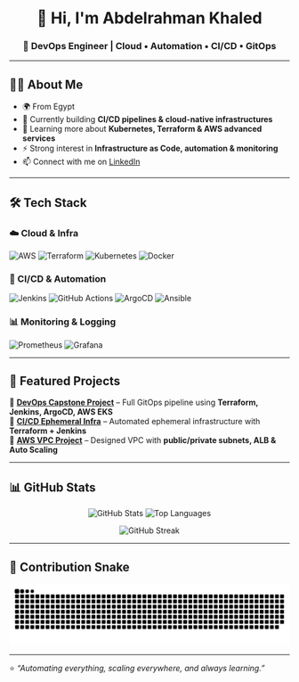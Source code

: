 <h1 align="center">👋 Hi, I'm Abdelrahman Khaled</h1>
<h3 align="center">🚀 DevOps Engineer | Cloud • Automation • CI/CD • GitOps</h3>

---

## 👨‍💻 About Me
- 🌍 From Egypt  
- 🔭 Currently building **CI/CD pipelines & cloud-native infrastructures**  
- 🌱 Learning more about **Kubernetes, Terraform & AWS advanced services**  
- ⚡ Strong interest in **Infrastructure as Code, automation & monitoring**  
- 📫 Connect with me on [LinkedIn](https://www.linkedin.com/in/abdelrahman-khaled-717b7426b/)  

---

## 🛠️ Tech Stack  

### ☁️ Cloud & Infra
![AWS](https://img.shields.io/badge/AWS-%23FF9900.svg?style=for-the-badge&logo=amazon-aws&logoColor=white)
![Terraform](https://img.shields.io/badge/Terraform-7B42BC.svg?style=for-the-badge&logo=terraform&logoColor=white)
![Kubernetes](https://img.shields.io/badge/Kubernetes-326CE5.svg?style=for-the-badge&logo=kubernetes&logoColor=white)
![Docker](https://img.shields.io/badge/Docker-2496ED.svg?style=for-the-badge&logo=docker&logoColor=white)

### 🔨 CI/CD & Automation
![Jenkins](https://img.shields.io/badge/Jenkins-D24939.svg?style=for-the-badge&logo=jenkins&logoColor=white)
![GitHub Actions](https://img.shields.io/badge/GitHub%20Actions-2088FF.svg?style=for-the-badge&logo=github-actions&logoColor=white)
![ArgoCD](https://img.shields.io/badge/ArgoCD-FE4C4C.svg?style=for-the-badge&logo=argo&logoColor=white)
![Ansible](https://img.shields.io/badge/Ansible-EE0000.svg?style=for-the-badge&logo=ansible&logoColor=white)

### 📊 Monitoring & Logging
![Prometheus](https://img.shields.io/badge/Prometheus-E6522C.svg?style=for-the-badge&logo=prometheus&logoColor=white)
![Grafana](https://img.shields.io/badge/Grafana-F46800.svg?style=for-the-badge&logo=grafana&logoColor=white)

---

## 📌 Featured Projects  

🔹 [**DevOps Capstone Project**](https://github.com/abdu-khaled/devops-capstone) – Full GitOps pipeline using **Terraform, Jenkins, ArgoCD, AWS EKS**  
🔹 [**CI/CD Ephemeral Infra**](https://github.com/abdu-khaled/ci-cd-ephemeral-infra) – Automated ephemeral infrastructure with **Terraform + Jenkins**  
🔹 [**AWS VPC Project**](https://github.com/abdu-khaled/aws-vpc-project) – Designed VPC with **public/private subnets, ALB & Auto Scaling**  

---

## 📊 GitHub Stats  

<p align="center">
  <img src="https://github-readme-stats.vercel.app/api?username=abdu-khaled&show_icons=true&theme=radical" alt="GitHub Stats" height="150"/>
  <img src="https://github-readme-stats.vercel.app/api/top-langs/?username=abdu-khaled&layout=compact&theme=radical" alt="Top Languages" height="150"/>
</p>

<p align="center">
  <img src="https://streak-stats.demolab.com?user=abdu-khaled&theme=radical&border_radius=6" alt="GitHub Streak"/>
</p>

---

## 🐍 Contribution Snake  
<p align="center">
  <img src="https://github.com/Platane/snk/raw/output/github-contribution-grid-snake.svg" alt="snake animation" />
</p>

---

⭐ *“Automating everything, scaling everywhere, and always learning.”*


